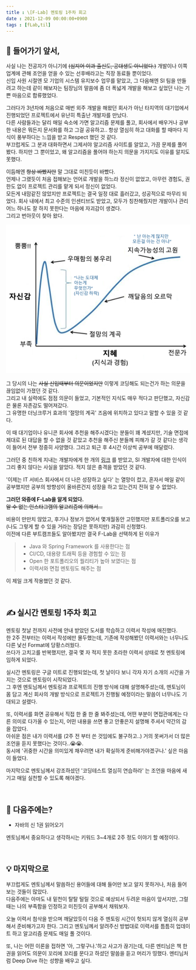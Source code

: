 ```yaml
---
title : \[F-Lab] 멘토링 1주차 회고
date : 2021-12-09 00:00:00+0900
tags : [fLab,til]
---
```


## 👏 들어가기 앞서,
사실 나는 전공자가 아니기에 ~~(심지어 이과 출신도, 공대생도 아니었다.)~~ 개발이나 이쪽 업계에 관해 조언을 얻을 수 있는 선후배라고는 직장 동료들 뿐이었다.   
신입 사원 시절엔 모 기업의 시스템 유지보수 업무를 맡았고, 그 다음해엔 SI 팀을 만들려고 하는데 같이 해보자는 팀장님의 말씀에 좀 더 폭넓게 개발을 해보고 싶었던 나는 기쁜 마음으로 합류했었다.  

그러다가 3년차에 처음으로 매번 외주 개발을 해왔던 회사가 아닌 타지역의 대기업에서 진행되었던 프로젝트에서 유난히 특출난 개발자를 만났다.   
다른 사람들과는 달리 매일 숙소에 가면 알고리즘 문제를 풀고, 회사에서 배우거나 공부한 내용은 뭐든지 문서화를 하고 그걸 공유하고.. 항상 열심히 하고 대화를 할 때마다 지식이 풍부하다는 느낌을 받고 Respect 했던 것 같다.   
부끄럽게도 그 분과 대화하면서 그제서야 알고리즘 사이트를 알았고, 가끔 문제를 풀어봤다. 하지만 그 뿐이었고, 왜 알고리즘을 풀어야 하는지 의문을 가지지도 이유를 알지도 못했다.    

이듬해엔 ~~항상 바빴지만~~ 말 그대로 미친듯이 바빴다.   
언제나 그랬듯이 처음 접해보는 언어로 개발을 하느라 정신이 없었고, 아무런 경험도, 권한도 없이 프로젝트 관리를 맡게 되서 정신이 없었다.   
모든게 내맘같진 않았지만 프로젝트는 결국 일정 대로 흘러갔고, 성공적으로 마무리 되었다. 회사 내에서 최고 수준의 인센티브도 받았고, 모두가 칭찬해줬지만 개발이나 관리 어느 하나도 잘 하지 못한다는 마음에 자괴감이 생겼다.   
그리고 번아웃이 찾아 왔다.   

![Dunning - Kruger effect](/assets/images/2021-12-09-dunning-kruger-effect.png)

그 당시의 나는 ~~사실 신입때부터 의문이었지만~~ 이렇게 코딩해도 되는건가 하는 의문을 끊임없이 가졌던 것 같다.   
그리고 내 실력에도 점점 의문이 들었고, 기본적인 지식도 매우 적다고 판단했고, 자신감은 물론 자존감도 떨어져갔다.   
그 유명한 더닝크루거 효과의 '절망의 계곡' 즈음에 위치하고 있다고 말할 수 있을 것 같다.   

이 때 대기업이나 유니콘 회사에 추천을 해주시겠다는 분들이 꽤 계셨지만, 기술 면접에 제대로 된 대답을 할 수 없을 것 같았고 추천을 해주신 분들께 피해가 갈 것 같다는 생각이 들어서 전부 정중히 사양했다. 그리고 퇴근 후 4시간 이상씩 공부에 매달렸다.   

그러던 중 친하게 지내는 개발자에게 한 개의 [링크](https://namu.wiki/w/%EC%8B%9C%EC%8A%A4%ED%85%9C%20%ED%86%B5%ED%95%A9) 를 받았고, SI 개발자에 대한 인식이 그리 좋지 않다는 사실을 알았다. 적지 않은 충격을 받았던 것 같다.   

'이제는 IT 서비스 회사에서 더 나은 성장하고 싶다' 는 열망이 컸고, 혼자서 매일 같이 공부했지만 공부의 방향성이 올바른건지 성장을 하고 있는건지 전혀 알 수 없었다.

**그러던 와중에 F-Lab을 알게 되었다.**   
~~알 수 없는 인스타그램의 알고리즘에 의해서...~~

비용이 만만치 않았고, 후기나 정보가 없어서 몇개월동안 고민했지만 포트폴리오를 보고 (나도 그렇게 할 수 있을 거라는 장담은 못하지만) 과감히 신청했다.   
이전에 다른 부트캠프들도 알아봤지만 결국 F-Lab을 선택하게 된 이유가 

> - Java 와 Spring Framework 를 사용한다는 점
> - CI/CD, 대용량 트래픽 등을 경험할 수 있는 점
> - Open 한 포트폴리오의 퀄리티가 높아 보였다는 점
> - 이력서와 면접 멘토링도 해주는 점

이 제일 크게 작용했던 것 같다.   

<br/>


## ✍ 실시간 멘토링 1주차 회고

멘토링 첫날 전까지 사전에 안내 받았던 도서를 학습하고 이력서 작성에 매진했다.   
한 2주 전부터는 이력서 작성에만 몰두했는데, 기존에 작성해봤던 이력서와는 너무나도 다른 낯선 Format에 당황스러웠다.   
쓰다가 고치고를 반복했지만, 결국 몇 자 적지 못한 초라한 이력서 상태로 첫 멘토링에 임하게 되었다.

실시간 멘토링은 구글 미트로 진행되었는데, 첫 날이다 보니 각자 자기 소개의 시간을 가지는 것으로 멘토링이 시작되었다.   
그 후엔 멘토님께서 멘토링과 프로젝트의 진행 방식에 대해 설명해주셨는데, 멘토님이 몸 담고 계신 회사의 개발 방식으로 프로젝트가 진행될 예정이라는 말씀이 너무나도 기대되고 설렜다.   

또, 이력서를 화면 공유해서 직접 한 줄 한 줄 봐주셨는데, 어떤 부분이 면접관에게는 다른 의미로 다가올 수 있는지, 어떤 내용을 쓰면 좋고 안좋은지 설명해 주셔서 약간의 감을 잡았다.   
아쉬운 점은 내가 이력서를 (2주 전 부터 쓴 것임에도 불구하고..) 거의 못써가서 더 많은 조언을 듣지 못했다는 것이다..😭😭.  
동시에 '귀중한 시간을 의미있게 채우려면 내가 확실하게 준비해가야겠구나.' 싶은 마음이 들었다.   

마지막으로 멘토님께서 강조하셨던 '코딩테스트 열심히 연습하라' 는 조언을 마음에 새기고 매일 실천할 수 있도록 해야겠다.   

<br/>


## 🎯 다음주에는?
- 자바의 신 1권 읽어오기   

멘토님께서 중요하다고 생각하시는 키워드 3~4개로 2주 정도 이야기 할 예정이다.   

<br/>


## 💡 마지막으로
부끄럽게도 멘토님께서 말씀하신 용어들에 대해 들어만 보고 알지 못하거나, 처음 들어보는 것들이 많았다.   
다음주에는 아마도 내 밑천이 탈탈 털릴 것으로 예상되서 두려운 마음이 앞서지만, 그럴 때는 나의 부족함을 인정하고 미친듯이 공부해서 채워보자.   

오늘 이력서 첨삭을 받으며 깨달았듯이 다음 주 멘토링 시간이 헛되지 않게 열심히 공부해서 준비해가고자 한다. 그리고 멘토님께서 알려주신 방법대로 이력서를 틈틈히 업데이트 하고 알고리즘 문제도 매일 풀 것이다.   

또, 나는 어떤 이론을 접하면 '아, 그렇구나.'하고 사고가 끊기는데, 다른 멘티님은 책 한 권을 읽어도 의문이 꼬리에 꼬리를 문다고 하셨던 말씀을 듣고 머리가 띵했다. 멘티님처럼 Deep Dive 하는 성향을 배우고 싶다.

